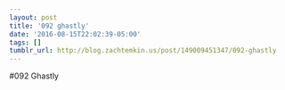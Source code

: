 ```yaml
---
layout: post
title: '092 ghastly'
date: '2016-08-15T22:02:39-05:00'
tags: []
tumblr_url: http://blog.zachtemkin.us/post/149009451347/092-ghastly
---
```

#092 Ghastly
